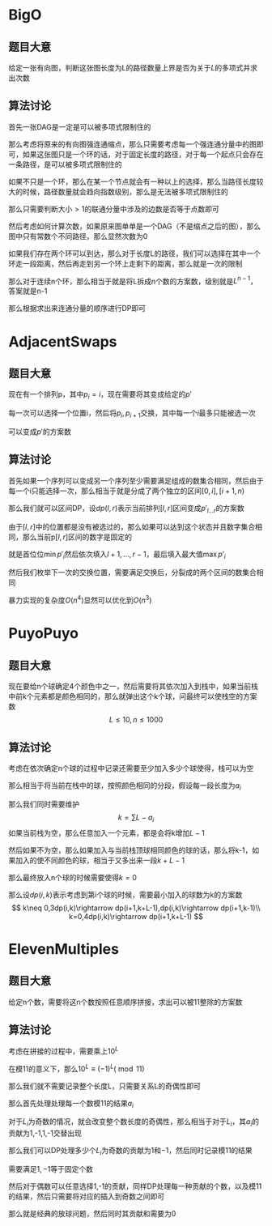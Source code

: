 # BigO

## 题目大意

给定一张有向图，判断这张图长度为L的路径数量上界是否为关于$L$的多项式并求出次数

## 算法讨论

首先一张DAG是一定是可以被多项式限制住的

那么考虑将原来的有向图强连通缩点，那么只需要考虑每一个强连通分量中的图即可，如果这张图只是一个环的话，对于固定长度的路径，对于每一个起点只会存在一条路径，是可以被多项式限制住的

如果不只是一个环，那么在某一个节点就会有一种以上的选择，那么当路径长度较大的时候，路径数量就会趋向指数级别，那么是无法被多项式限制住的

那么只需要判断大小$>1$的联通分量中涉及的边数是否等于点数即可

然后考虑如何计算次数，如果原来图单单是一个DAG（不是缩点之后的图），那么图中只有常数个不同路径，那么显然次数为0

如果我们存在两个环可以到达，那么对于长度L的路径，我们可以选择在其中一个环走一段距离，然后再走到另一个环上走剩下的距离，那么就是一次的限制

那么对于连续n个环，那么相当于就是将L拆成n个数的方案数，级别就是$L^{n-1}$，答案就是n-1

那么根据求出来连通分量的顺序进行DP即可

# AdjacentSwaps

## 题目大意

现在有一个排列p，其中$p_i=i$，现在需要将其变成给定的$p'$

每一次可以选择一个位置i，然后将$p_i,p_{i+1}$交换，其中每一个$i$最多只能被选一次

可以变成$p'$的方案数

## 算法讨论

首先如果一个序列可以变成另一个序列至少需要满足组成的数集合相同，然后由于每一个i只能选择一次，那么相当于就是分成了两个独立的区间$[0,i],[i+1,n)$

那么我们就可以区间DP，设$dp(l,r)$表示当前排列$[l,r]$区间变成$p'_{l...r}$的方案数

由于$[l,r]$中的位置都是没有被选过的，那么如果可以达到这个状态并且数字集合相同，那么当前p$[l,r]$区间的数字是固定的

就是首位位$\min p'_i$然后依次填入$l+1,...,r-1$，最后填入最大值$\max p'_i$

然后我们枚举下一次的交换位置，需要满足交换后，分裂成的两个区间的数集合相同

暴力实现的复杂度$O(n^4)$显然可以优化到$O(n^3)$

# PuyoPuyo

## 题目大意

现在要给n个球确定4个颜色中之一，然后需要将其依次加入到栈中，如果当前栈中前k个元素都是颜色相同的，那么就弹出这个k个球，问最终可以使栈空的方案数
$$
L\leq 10,n\leq 1000
$$

## 算法讨论

考虑在依次确定n个球的过程中记录还需要至少加入多少个球使得，栈可以为空

那么相当于将当前在栈中的球，按照颜色相同的分段，假设每一段长度为$a_i$

那么我们同时需要维护
$$
k=\sum L-a_i
$$
如果当前栈为空，那么任意加入一个元素，都是会将k增加$L-1$

然后如果不为空，那么如果加入与当前栈顶球相同颜色的球的话，那么将k-1，如果加入的使不同颜色的球，相当于又多出来一段$k+L-1$

那么最终放入n个球的时候需要使得$k=0$

那么设$dp(i,k)$表示考虑到第i个球的时候，需要最小加入的球数为k的方案数
$$
k\neq 0,3dp(i,k)\rightarrow dp(i+1,k+L-1),dp(i,k)\rightarrow dp(i+1,k-1)\\
k=0,4dp(i,k)\rightarrow dp(i+1,k+L-1)
$$

# ElevenMultiples

## 题目大意

给定n个数，需要将这n个数按照任意顺序拼接，求出可以被11整除的方案数

## 算法讨论

考虑在拼接的过程中，需要乘上$10^L$

在模11的意义下，那么$10^L\equiv (-1)^L(\bmod 11)$

那么我们就不需要记录整个长度L，只需要关系L的奇偶性即可

那么首先处理处理每一个数模11的结果$a_i$

对于$L_i$为奇数的情况，就会改变整个数长度的奇偶性，那么相当于对于$L_i$，其$a_i$的贡献为1,-1,1,-1交替出现

那么我们可以DP处理多少个$L_i$为奇数的贡献为$1$和$-1$，然后同时记录模11的结果

需要满足$1,-1$等于固定个数

然后对于偶数可以任意选择1,-1的贡献，同样DP处理每一种贡献的个数，以及模11的结果，然后只需要将对应的插入到奇数之间即可

那么就是经典的放球问题，然后同时其贡献和需要为0